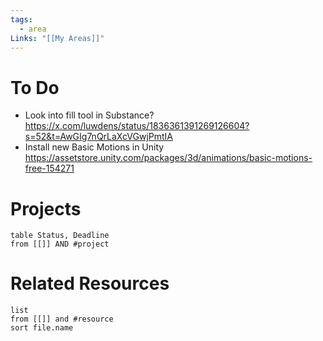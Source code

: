 ```yaml
---
tags:
  - area
Links: "[[My Areas]]"
---
```

# To Do

- Look into fill tool in Substance? https://x.com/luwdens/status/1836361391269126604?s=52&t=AwGIg7nQrLaXcVGwjPmtIA
- Install new Basic Motions in Unity https://assetstore.unity.com/packages/3d/animations/basic-motions-free-154271


# Projects

```dataview
table Status, Deadline
from [[]] AND #project 
```



# Related Resources

```dataview
list
from [[]] and #resource
sort file.name
```